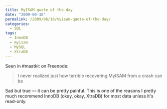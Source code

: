 ```yaml
---
title: MyISAM quote of the day
date: "2009-06-18"
permalink: /2009/06/18/myisam-quote-of-the-day/
categories:
  - SQL
tags:
  - InnoDB
  - myisam
  - MySQL
  - XtraDB
---
```

Seen in #maatkit on Freenode:

> I never realized just how terrible recovering MyISAM from a crash can be

Sad but true &#8212; it can be pretty painful. This is one of the reasons I pretty much recommend InnoDB (okay, okay, XtraDB) for most data unless it's read-only.
